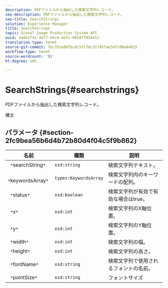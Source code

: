 ```yaml
---
description: PDFファイルから抽出した検索文字列レコード。
seo-description: PDFファイルから抽出した検索文字列レコード。
seo-title: SearchStrings
solution: Experience Manager
title: SearchStrings
topic: Scene7 Image Production System API
uuid: aade2741-3e77-44c6-ab3c-0810ff034412
translation-type: tm+mt
source-git-commit: 7bc7b3a86fbcdc57cfdc31745fae3afc06e44b15
workflow-type: tm+mt
source-wordcount: '91'
ht-degree: 10%

---
```



# SearchStrings{#searchstrings}

PDFファイルから抽出した検索文字列レコード。

構文

## パラメータ {#section-2fc9bea56b6d4b72b80d4f04c5f9b862}

| 名前 | 種類 | 説明 |
|---|---|---|
| ` *`searchString`*` | `xsd:string` | 検索文字列テキスト。 |
| ` *`keywordsArray`*` | `types:KeywordsArray` | 検索文字列内のキーワードの配列。 |
| ` *`status`*` | `xsd:boolean` | 検索文字列が有効で有効な場合はtrue。 |
| ` *`x`*` | `xsd:int` | 検索文字列のX軸位置。 |
| ` *`y`*` | `xsd:int` | 検索文字列のY軸位置。 |
| ` *`width`*` | `xsd:int` | 検索文字列の幅。 |
| ` *`height`*` | `xsd:int` | 検索文字列の高さ。 |
| ` *`fontName`*` | `xsd:string` | 検索文字列で使用されるフォントの名前。 |
| ` *`pointSize`*` | `xsd:string` | フォントサイズ |

